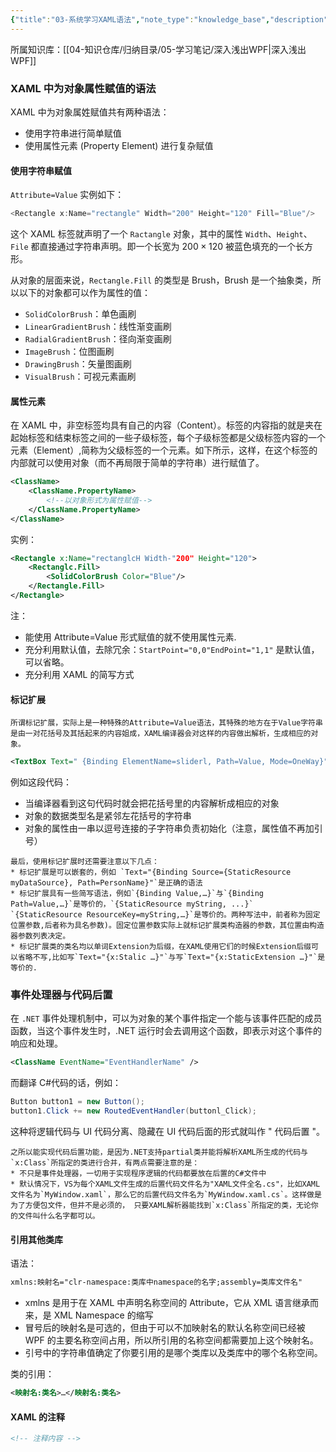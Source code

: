 ```yaml
---
{"title":"03-系统学习XAML语法","note_type":"knowledge_base","description":"深入浅出WPF第三章的学习笔记","tags":["WPF"],"create_time":"2024-03-05","update_time":"2025-02-19","dg-home":false,"dg-publish":true,"aliase":null,"root":"深入浅出WPF","permalink":"/04-知识仓库/知识单元/05-学习笔记/深入浅出WPF/03-系统学习XAML语法/","dgPassFrontmatter":true,"noteIcon":"","created":"2024-03-05","updated":"2025-02-19"}
---
```



所属知识库：[[04-知识仓库/归纳目录/05-学习笔记/深入浅出WPF\|深入浅出WPF]]

### XAML 中为对象属性赋值的语法

XAML 中为对象属姓赋值共有两种语法：

- 使用字符串进行简单赋值
- 使用属性元素 (Property Element) 进行复杂赋值

#### 使用字符串赋值

`Attribute=Value` 实例如下：

```csharp
<Rectangle x:Name="rectangle" Width="200" Height="120" Fill="Blue"/>
```

这个 XAML 标签就声明了一个 `Ractangle` 对象，其中的属性 `Width`、`Height`、`File` 都直接通过字符串声明。即一个长宽为 $200\times 120$ 被蓝色填充的一个长方形。

从对象的层面来说，`Rectangle.Fill` 的类型是 Brush，Brush 是一个抽象类，所以以下的对象都可以作为属性的值：

- `SolidColorBrush`：单色画刷
- `LinearGradientBrush`：线性渐变画刷
- `RadialGradientBrush`：径向渐变画刷
- `ImageBrush`：位图画刷
- `DrawingBrush`：矢量图画刷
- `VisualBrush`：可视元素画刷

#### 属性元素

在 XAML 中，非空标签均具有自己的内容（Content）。标签的内容指的就是夹在起始标签和结束标签之间的一些子级标签，每个子级标签都是父级标签内容的一个元素（Element）,简称为父级标签的一个元素。如下所示，这样，在这个标签的内部就可以使用对象（而不再局限于简单的字符串）进行赋值了。

```xml
<ClassName>
	<ClassName.PropertyName>
		<!--以对象形式为属性赋值-->
	</ClassName.PropertyName>
</ClassName>
```

实例：

```xml
<Rectangle x:Name="rectanglcH Width-"200" Height="120">
	<Rectanglc.Fill>
		<SolidColorBrush Color="Blue"/>
	</Rectangle.Fill>
</Rectangle>
```

注：

- 能使用 Attribute=Value 形式赋值的就不使用属性元素.
- 充分利用默认值，去除冗余：`StartPoint="0,0"EndPoint="1,1"` 是默认值，可以省略。
- 充分利用 XAML 的简写方式

#### 标记扩展

```ad-note
所谓标记扩展，实际上是一种特殊的Attribute=Value语法，其特殊的地方在于Value字符串是由一对花括号及其括起来的内容姐成，XAML编译器会对这样的内容做出解析，生成相应的对象。
```

```xml
<TextBox Text=" {Binding ElementName=sliderl, Path=Value, Mode=OneWay}" Margin="5"/>
```

例如这段代码：

- 当编译器看到这句代码时就会把花括号里的内容解析成相应的对象
- 对象的数据类型名是紧邻左花括号的字符串
- 对象的属性由一串以逗号连接的子字符串负责初始化（注意，属性值不再加引号）

```ad-note
最后，使用标记扩展时还需要注意以下几点：
* 标记扩展是可以嵌套的，例如 `Text="{Binding Source={StaticResource myDataSource}, Path=PersonName}"`是正确的语法
* 标记扩展具有一些简写语法，例如`{Binding Value,…}`与`{Binding Path=Value,…}`是等价的，`{StaticResource myString, ...}` `{StaticResource ResourceKey=myString,…}`是等价的。两种写法中，前者称为固定位置参数,后者称为具名参数)。固定位置参数实际上就标记扩展类构造器的参数，其位置由构造器参数列表决定。
* 标记扩展类的类名均以单词Extension为后缀，在XAML使用它们的时候Extension后缀可以省略不写,比如写`Text="{x:Stalic …}"`与写`Text="{x:StaticExtension …}"`是等价的.
```

### 事件处理器与代码后置

在 `.NET` 事件处理机制中，可以为对象的某个事件指定一个能与该事件匹配的成员函数，当这个事件发生时，.NET 运行时会去调用这个函数，即表示对这个事件的响应和处理。

```xml
<ClassName EventName="EventHandlerName" />
```

而翻译 C#代码的话，例如：

```csharp
Button button1 = new Button();
button1.Click += new RoutedEventHandler(buttonl_Click);
```

这种将逻辑代码与 UI 代码分离、隐藏在 UI 代码后面的形式就叫作 " 代码后置 "。

```ad-note
之所以能实现代码后置功能，是因为.NET支持partial类并能将解析XAML所生成的代码与`x:Class`所指定的类进行合并，有两点需要注意的是：
* 不只是事件处理器，一切用于实现程序逻辑的代码都要放在后置的C#文件中
* 默认情况下，VS为每个XAML文件生成的后置代码文件名为"XAML文件全名.cs"，比如XAML文件名为`MyWindow.xaml`，那么它的后置代码文件名为`MyWindow.xaml.cs`。这样做是为了方便包文件，但并不是必须的， 只要XAML解析器能找到`x:Class`所指定的类，无论你的文件叫什么名字都可以。
```

#### 引用其他类库

语法：

```xml
xmlns:映射名="clr-namespace:类库中namespace的名字;assembly=类库文件名"
```

- xmlns 是用于在 XAML 中声明名称空间的 Attribute，它从 XML 语言继承而来，是 XML Namespace 的缩写
- 冒号后的映射名是可选的，但由于可以不加映射名的默认名称空间已经被 WPF 的主要名称空间占用，所以所引用的名称空间都需要加上这个映射名。
- 引号中的字符串值确定了你要引用的是哪个类库以及类库中的哪个名称空间。

类的引用：

```xml
<映射名:类名>…</映射名:类名>
```

#### XAML 的注释

```xml
<!-- 注释内容 -->
```
